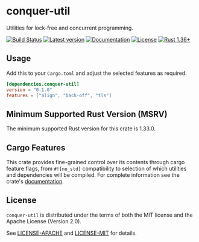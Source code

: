 # conquer-util

Utilities for lock-free and concurrent programming.

[![Build Status](https://travis-ci.com/oliver-giersch/conquer-util.svg?branch=master)](
https://travis-ci.com/oliver-giersch/conquer-util)
[![Latest version](https://img.shields.io/crates/v/conquer-util.svg)](https://crates.io/crates/conquer-util)
[![Documentation](https://docs.rs/conquer-util/badge.svg)](https://docs.rs/conquer-util)
[![License](https://img.shields.io/badge/license-MIT%2FApache--2.0-blue.svg)](
https://github.com/oliver-giersch/conquer-util)
[![Rust 1.36+](https://img.shields.io/badge/rust-1.33+-lightgray.svg)](
https://www.rust-lang.org)

## Usage

Add this to your `Cargo.toml` and adjust the selected features as required.

```toml
[dependencies.conquer-util]
version = "0.1.0"
features = ["align", "back-off", "tls"]
```

## Minimum Supported Rust Version (MSRV)

The minimum supported Rust version for this crate is 1.33.0.

## Cargo Features

This crate provides fine-grained control over its contents through cargo
feature flags, from `#![no_std]` compatibility to selection of which utilities
and dependencies will be compiled.
For complete information see the crate's
[documentation](https://docs.rs/conquer-util).

## License

`conquer-util` is distributed under the terms of both the MIT license and the
Apache License (Version 2.0).

See [LICENSE-APACHE](LICENSE-APACHE) and [LICENSE-MIT](LICENSE-MIT) for details.
